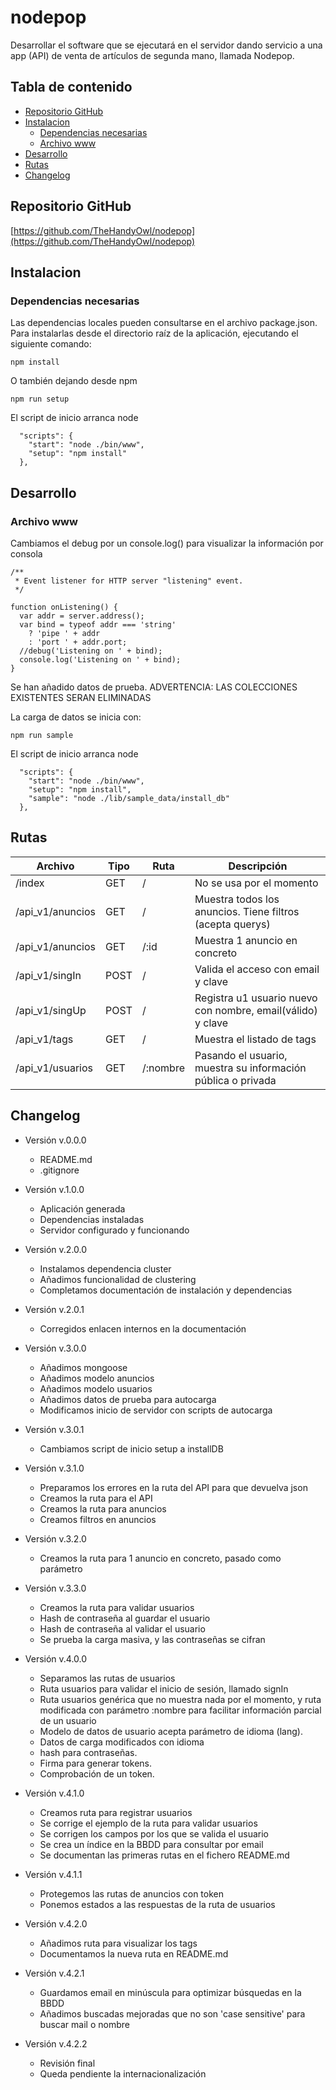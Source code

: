 # nodepop  

Desarrollar el software que se ejecutará en el servidor dando servicio a una app (API) de venta de artículos de segunda mano, llamada Nodepop.  


## Tabla de contenido  

* [Repositorio GitHub](#repositorio-github)  
* [Instalacion](#instalacion)  
  * [Dependencias necesarias](#dependencias-necesarias)  
  * [Archivo www](#archivo-www)  
* [Desarrollo](#desarrollo)  
* [Rutas](#rutas)  
* [Changelog](#changelog)  


## Repositorio GitHub  

[https://github.com/TheHandyOwl/nodepop](https://github.com/TheHandyOwl/nodepop)  


## Instalacion  

### Dependencias necesarias  

Las dependencias locales pueden consultarse en el archivo package.json.  
Para instalarlas desde el directorio raíz de la aplicación, ejecutando el siguiente comando:  
```
npm install
```

O también dejando desde npm
```
npm run setup
```

El script de inicio arranca node  
```
  "scripts": {
    "start": "node ./bin/www",
    "setup": "npm install"
  },
```


## Desarrollo  

### Archivo www  

Cambiamos el debug por un console.log() para visualizar la información por consola  
```
/**
 * Event listener for HTTP server "listening" event.
 */

function onListening() {
  var addr = server.address();
  var bind = typeof addr === 'string'
    ? 'pipe ' + addr
    : 'port ' + addr.port;
  //debug('Listening on ' + bind);
  console.log('Listening on ' + bind);
}
```

Se han añadido datos de prueba.
ADVERTENCIA: LAS COLECCIONES EXISTENTES SERAN ELIMINADAS

La carga de datos se inicia con:  
```
npm run sample
```

El script de inicio arranca node  
```
  "scripts": {
    "start": "node ./bin/www",
    "setup": "npm install",
    "sample": "node ./lib/sample_data/install_db"
  },
```  


## Rutas  

| Archivo | Tipo | Ruta | Descripción |    
| ------------- | ------------- | ------------- | ------------- |  
| /index | GET | / | No se usa por el momento |  
| /api_v1/anuncios | GET | / | Muestra todos los anuncios. Tiene filtros (acepta querys)|  
| /api_v1/anuncios | GET | /:id | Muestra 1 anuncio en concreto |  
| /api_v1/singIn | POST | / | Valida el acceso con email y clave |  
| /api_v1/singUp | POST | / | Registra u1 usuario nuevo con nombre, email(válido) y clave |  
| /api_v1/tags | GET | / | Muestra el listado de tags |  
| /api_v1/usuarios | GET | /:nombre | Pasando el usuario, muestra su información pública o privada |  


## Changelog  

- Versión v.0.0.0  
    - README.md  
    - .gitignore  

- Versión v.1.0.0  
    - Aplicación generada  
    - Dependencias instaladas  
    - Servidor configurado y funcionando  

- Versión v.2.0.0  
    - Instalamos dependencia cluster  
    - Añadimos funcionalidad de clustering  
    - Completamos documentación de instalación y dependencias  

- Versión v.2.0.1  
    - Corregidos enlacen internos en la documentación  

- Versión v.3.0.0  
    - Añadimos mongoose  
    - Añadimos modelo anuncios  
    - Añadimos modelo usuarios  
    - Añadimos datos de prueba para autocarga  
    - Modificamos inicio de servidor con scripts de autocarga  

- Versión v.3.0.1  
    - Cambiamos script de inicio setup a installDB  

- Versión v.3.1.0  
    - Preparamos los errores en la ruta del API para que devuelva json
    - Creamos la ruta para el API
    - Creamos la ruta para anuncios
    - Creamos filtros en anuncios  

- Versión v.3.2.0  
    - Creamos la ruta para 1 anuncio en concreto, pasado como parámetro  
    
- Versión v.3.3.0  
    - Creamos la ruta para validar usuarios  
    - Hash de contraseña al guardar el usuario  
    - Hash de contraseña al validar el usuario  
    - Se prueba la carga masiva, y las contraseñas se cifran  

- Versión v.4.0.0  
    - Separamos las rutas de usuarios  
    - Ruta usuarios para validar el inicio de sesión, llamado signIn  
    - Ruta usuarios genérica que no muestra nada por el momento, y ruta modificada con parámetro :nombre para facilitar información parcial de un usuario  
    - Modelo de datos de usuario acepta parámetro de idioma (lang). 
    - Datos de carga modificados con idioma  
    - hash para contraseñas. 
    - Firma para generar tokens. 
    - Comprobación de un token. 

- Versión v.4.1.0  
    - Creamos ruta para registrar usuarios  
    - Se corrige el ejemplo de la ruta para validar usuarios  
    - Se corrigen los campos por los que se valida el usuario  
    - Se crea un índice en la BBDD para consultar por email  
    - Se documentan las primeras rutas en el fichero README.md

- Versión v.4.1.1  
    - Protegemos las rutas de anuncios con token
    - Ponemos estados a las respuestas de la ruta de usuarios  

- Versión v.4.2.0  
    - Añadimos ruta para visualizar los tags  
    - Documentamos la nueva ruta en README.md  

- Versión v.4.2.1  
    - Guardamos email en minúscula para optimizar búsquedas en la BBDD
    - Añadimos buscadas mejoradas que no son 'case sensitive' para buscar mail o nombre  

- Versión v.4.2.2  
    - Revisión final
    - Queda pendiente la internacionalización  
    